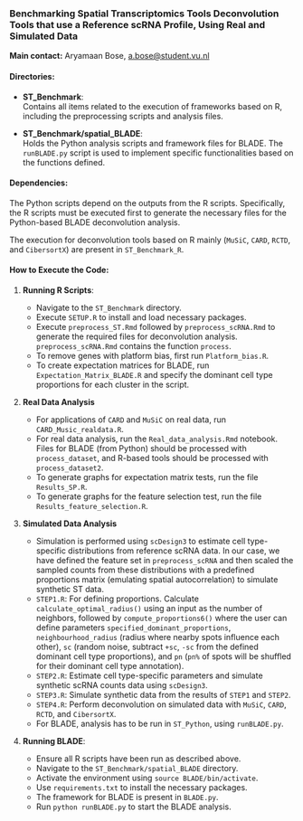 ### Benchmarking Spatial Transcriptomics Tools Deconvolution Tools that use a Reference scRNA Profile, Using Real and Simulated Data

**Main contact:**
Aryamaan Bose, a.bose@student.vu.nl

#### Directories:

- **ST_Benchmark**:  
  Contains all items related to the execution of frameworks based on R, including the preprocessing scripts and analysis files.

- **ST_Benchmark/spatial_BLADE**:  
  Holds the Python analysis scripts and framework files for BLADE. The `runBLADE.py` script is used to implement specific functionalities based on the functions defined.

#### Dependencies:
The Python scripts depend on the outputs from the R scripts. Specifically, the R scripts must be executed first to generate the necessary files for the Python-based BLADE deconvolution analysis. 

The execution for deconvolution tools based on R mainly (`MuSiC`, `CARD`, `RCTD`, and `CibersortX`) are present in `ST_Benchmark_R`.

#### How to Execute the Code:

1. **Running R Scripts**:
   - Navigate to the `ST_Benchmark` directory.
   - Execute `SETUP.R` to install and load necessary packages.
   - Execute `preprocess_ST.Rmd` followed by `preprocess_scRNA.Rmd` to generate the required files for deconvolution analysis. `preprocess_scRNA.Rmd` contains the function `process`.
   - To remove genes with platform bias, first run `Platform_bias.R`.
   - To create expectation matrices for BLADE, run `Expectation_Matrix_BLADE.R` and specify the dominant cell type proportions for each cluster in the script.

2. **Real Data Analysis**
   - For applications of `CARD` and `MuSiC` on real data, run `CARD_Music_realdata.R`.
   - For real data analysis, run the `Real_data_analysis.Rmd` notebook. Files for BLADE (from Python) should be processed with `process_dataset`, and R-based tools should be processed with `process_dataset2`. 
   - To generate graphs for expectation matrix tests, run the file `Results_SP.R`.
   - To generate graphs for the feature selection test, run the file `Results_feature_selection.R`.

3. **Simulated Data Analysis**
   - Simulation is performed using `scDesign3` to estimate cell type-specific distributions from reference scRNA data. In our case, we have defined the feature set in `preprocess_scRNA` and then scaled the sampled counts from these distributions with a predefined proportions matrix (emulating spatial autocorrelation) to simulate synthetic ST data. 
   - `STEP1.R`: For defining proportions. Calculate `calculate_optimal_radius()` using an input as the number of neighbors, followed by `compute_proportions6()` where the user can define parameters `specified_dominant_proportions`, `neighbourhood_radius` (radius where nearby spots influence each other), `sc` (random noise, subtract `+sc`, `-sc` from the defined dominant cell type proportions), and `pn` (`pn%` of spots will be shuffled for their dominant cell type annotation).
   - `STEP2.R`: Estimate cell type-specific parameters and simulate synthetic scRNA counts data using `scDesign3`.
   - `STEP3.R`: Simulate synthetic data from the results of `STEP1` and `STEP2`.
   - `STEP4.R`: Perform deconvolution on simulated data with `MuSiC`, `CARD`, `RCTD`, and `CibersortX`.
   - For BLADE, analysis has to be run in `ST_Python`, using `runBLADE.py`.

4. **Running BLADE**:
   - Ensure all R scripts have been run as described above.
   - Navigate to the `ST_Benchmark/spatial_BLADE` directory.
   - Activate the environment using `source BLADE/bin/activate`.
   - Use `requirements.txt` to install the necessary packages.
   - The framework for BLADE is present in `BLADE.py`.
   - Run `python runBLADE.py` to start the BLADE analysis.
